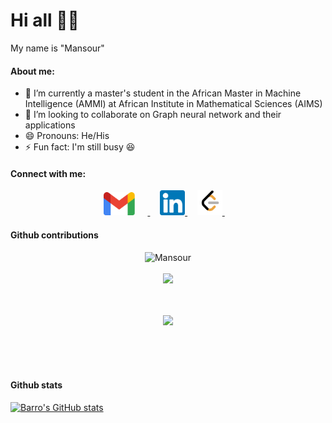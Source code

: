 # Hi all 👋🏾 
My name is "Mansour"

#### About me:

- 🌱 I’m currently a master's student in the African Master in Machine Intelligence (AMMI) at African Institute in Mathematical Sciences (AIMS)
- 👯 I’m looking to collaborate on Graph neural network and their applications
- 😄 Pronouns: He/His
- ⚡ Fun fact: I'm still busy 😆

#### Connect with me:
<div align="center">
    <a href="mailto: mansourbarro.sow652@gmail.com">
        <img alt="Mansour | Gmail" width="50px" style="margin-right:20px" src="assets/Gmail_Logo.svg" />
    </a>
    &nbsp;&nbsp;&nbsp
    <a href="https://www.linkedin.com/in/mansour-sow-163091198/">
        <img alt="anwarvic | LinkedIn" width="40px" src="assets/linkedin.svg" />
    </a>
    &nbsp;&nbsp;&nbsp;
    <a href="https://leetcode.com/Barro_/">
        <img alt="anwarvic | LeetCode" width="40px" src="assets/leetcode.png" />
    </a>
    &nbsp;&nbsp;&nbsp;
</div>

#### Github contributions
 
 <div align="center">
    <img src="https://github-readme-streak-stats.herokuapp.com/?user=mm230&theme=radical" alt="Mansour" />
    <br><br>
    <img src="[![Barro's github activity graph](https://github-readme-activity-graph.cyclic.app/graph?username=mm230&bg_color=232323&color=ff4013&line=77bb41&point=d9eb37&area=true&hide_border=true)](https://github.com/mm230/github-readme-activity-graph)"/>
</div>

<p align="center">
    <!-- <img src="https://github-readme-stats.vercel.app/api?username=mm230&show_icons=true&theme=radical" alt="Anwarvic's github stats"> -->
    <!-- <img src="https://github-readme-stats.vercel.app/api/top-langs/?username=mm230&layout=compact&theme=radical" style="padding: 15px" /> -->
    <br><br>
    <img src="https://github-profile-trophy.vercel.app/?username=mm230&theme=radical" />
    <br><br>
    
</p>
<br><br>

#### Github stats

[![Barro's GitHub stats](https://github-readme-stats.vercel.app/api?username=mm230)](https://github.com/mm230/github-readme-stats)
